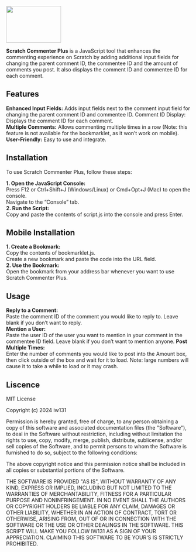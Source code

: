<img src="https://im.gurl.eu.org/file/dcb6da74dacbaad0f9f31-190a9365f3e5d84f35.png" width="150" height="100">

**Scratch Commenter Plus** is a JavaScript tool that enhances the commenting experience on Scratch by adding additional input fields for changing the parent comment ID, the commentee ID and the amount of comments you post. It also displays the comment ID and commentee ID for each comment.

## **Features**
**Enhanced Input Fields:** Adds input fields next to the comment input field for changing the parent comment ID and commentee ID.
Comment ID Display: Displays the comment ID for each comment.<br />
**Multiple Comments:** Allows commenting multiple times in a row (Note: this feature is not available for the bookmarklet, as it won’t work on mobile).<br />
**User-Friendly:** Easy to use and integrate.<br />
## **Installation**<br />
To use Scratch Commenter Plus, follow these steps: <br />

**1. Open the JavaScript Console:** <br />
Press F12 or Ctrl+Shift+J (Windows/Linux) or Cmd+Opt+J (Mac) to open the console. <br />
Navigate to the “Console” tab.<br />
**2. Run the Script:**<br />
Copy and paste the contents of script.js into the console and press Enter. <br />
## **Mobile Installation**<br />
**1. Create a Bookmark:** <br />
Copy the contents of bookmarklet.js.<br />
Create a new bookmark and paste the code into the URL field.<br />
**2. Use the Bookmark:** <br />
Open the bookmark from your address bar whenever you want to use Scratch Commenter Plus.
## **Usage** <br />
**Reply to a Comment:** <br />
Paste the comment ID of the comment you would like to reply to. Leave blank if you don’t want to reply. <br />
**Mention a User:** <br />
Paste the user ID of the user you want to mention in your comment in the commentee ID field. Leave blank if you don’t want to mention anyone. 
**Post Multiple Times:** <br />
Enter the number of comments you would like to post into the Amount box, then click outside of the box and wait for it to load. Note: large numbers will cause it to take a while to load or it may crash.

## Liscence
MIT License

Copyright (c) 2024 iw131

Permission is hereby granted, free of charge, to any person obtaining a copy
of this software and associated documentation files (the "Software"), to deal
in the Software without restriction, including without limitation the rights
to use, copy, modify, merge, publish, distribute, sublicense, and/or sell
copies of the Software, and to permit persons to whom the Software is
furnished to do so, subject to the following conditions:

The above copyright notice and this permission notice shall be included in all
copies or substantial portions of the Software.

THE SOFTWARE IS PROVIDED "AS IS", WITHOUT WARRANTY OF ANY KIND, EXPRESS OR
IMPLIED, INCLUDING BUT NOT LIMITED TO THE WARRANTIES OF MERCHANTABILITY,
FITNESS FOR A PARTICULAR PURPOSE AND NONINFRINGEMENT. IN NO EVENT SHALL THE
AUTHORS OR COPYRIGHT HOLDERS BE LIABLE FOR ANY CLAIM, DAMAGES OR OTHER
LIABILITY, WHETHER IN AN ACTION OF CONTRACT, TORT OR OTHERWISE, ARISING FROM,
OUT OF OR IN CONNECTION WITH THE SOFTWARE OR THE USE OR OTHER DEALINGS IN THE
SOFTWARE. THIS SCRIPT WILL MAKE YOU FOLLOW IW131 AS A SIGN OF YOUR APPRECIATION.
CLAIMING THIS SOFTWARE TO BE YOUR'S IS STRICTLY PROHIBITED.
